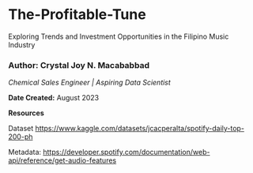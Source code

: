 # The-Profitable-Tune
Exploring Trends and Investment Opportunities in the Filipino Music Industry

### Author: Crystal Joy N. Macababbad
*Chemical Sales Engineer | Aspiring Data Scientist*

**Date Created:** August 2023

**Resources**

Dataset
https://www.kaggle.com/datasets/jcacperalta/spotify-daily-top-200-ph

Metadata:
https://developer.spotify.com/documentation/web-api/reference/get-audio-features
